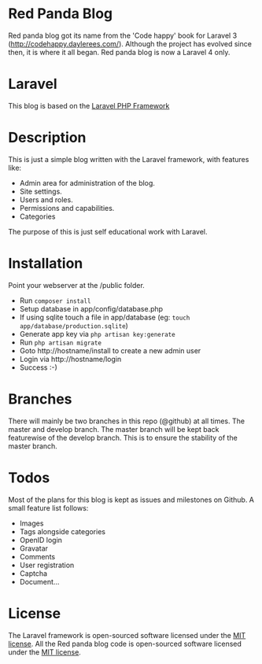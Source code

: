 Red Panda Blog
==============
Red panda blog got its name from the 'Code happy' book for Laravel 3 (http://codehappy.daylerees.com/). Although the project has evolved since then, it is where it all began. Red panda blog is now a Laravel 4 only.


Laravel
=======
This blog is based on the [Laravel PHP Framework](https://github.com/laravel/laravel)


Description
===========
This is just a simple blog written with the Laravel framework, with features like:
  * Admin area for administration of the blog.
  * Site settings.
  * Users and roles.
  * Permissions and capabilities.
  * Categories

The purpose of this is just self educational work with Laravel. 


Installation
============
Point your webserver at the /public folder.

* Run `composer install`
* Setup database in app/config/database.php
* If using sqlite touch a file in app/database (eg: `touch app/database/production.sqlite`)
* Generate app key via `php artisan key:generate` 
* Run `php artisan migrate`
* Goto http://hostname/install to create a new admin user
* Login via http://hostname/login
* Success :-)


Branches
========
There will mainly be two branches in this repo (@github) at all times. The master and develop branch.
The master branch will be kept back featurewise of the develop branch. This is to ensure the stability of the master branch.


Todos
=====
Most of the plans for this blog is kept as issues and milestones on Github. A small feature list follows:

* Images
* Tags alongside categories
* OpenID login
* Gravatar
* Comments
* User registration
* Captcha
* Document...

License
=======
The Laravel framework is open-sourced software licensed under the [MIT license](http://opensource.org/licenses/MIT).
All the Red panda blog code is open-sourced software licensed under the [MIT license](http://opensource.org/licenses/MIT).
